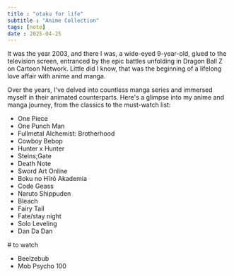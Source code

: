 ```yaml
---
title : "otaku for life"
subtitle : "Anime Collection"
tags: [note]
date : 2025-04-25
---
```

        
It was the year 2003, and there I was, a wide-eyed 9-year-old, glued to the television screen, entranced by the epic battles unfolding in Dragon Ball Z on Cartoon Network. Little did I know, that was the beginning of a lifelong love affair with anime and manga.

Over the years, I've delved into countless manga series and immersed myself in their animated counterparts. Here's a glimpse into my anime and manga journey, from the classics to the must-watch list:


* One Piece
* One Punch Man
* Fullmetal Alchemist: Brotherhood
* Cowboy Bebop 
* Hunter x Hunter
* Steins;Gate
* Death Note 
* Sword Art Online
* Boku no Hīrō Akademia
* Code Geass 
* Naruto Shippuden
* Bleach
* Fairy Tail
* Fate/stay night
* Solo Leveling
* Dan Da Dan

\# to watch

* Beelzebub
* Mob Psycho 100
